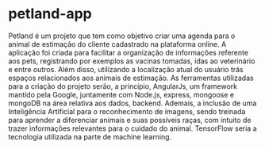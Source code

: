 # petland-app

Petland é um projeto que tem como objetivo criar uma agenda para o animal de estimação do cliente cadastrado na plataforma online. A aplicação foi criada para facilitar 
a organização de informações referente aos pets, registrando por exemplos as vacinas tomadas, idas ao veterinário e entre outros. Além disso, utilizando a localização 
atual do usuário trás espaços relacionados aos animais de estimação. As ferramentas utilizadas para a criação do projeto serão, a princípio, AngularJs, um framework 
mantido pela Google, juntamente com Node.js, express, mongoose e mongoDB na área relativa aos dados, backend. Ademais, a inclusão de uma Inteligência Artificial para o 
reconhecimento de imagens, sendo treinada para aprender a diferenciar animais e suas possíveis raças, com intuito de trazer informações relevantes para o cuidado do 
animal. TensorFlow seria a tecnologia utilizada na parte de machine learning.

